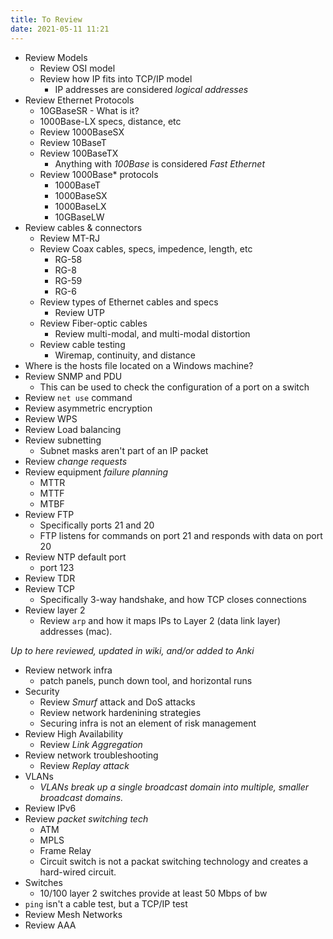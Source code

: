 ```yaml
---
title: To Review
date: 2021-05-11 11:21
---
```


* Review Models
	+ Review OSI model
	+ Review how IP fits into TCP/IP model
		- IP addresses are considered _logical addresses_
* Review Ethernet Protocols
	+ 10GBaseSR - What is it? 
	+ 1000Base-LX specs, distance, etc
	+ Review 1000BaseSX
	+ Review 10BaseT
	+ Review 100BaseTX
		- Anything with _100Base_ is considered _Fast Ethernet_
	+ Review 1000Base* protocols
		- 1000BaseT
		- 1000BaseSX
		- 1000BaseLX
		- 10GBaseLW
* Review cables & connectors
	+ Review MT-RJ
	+ Review Coax cables, specs, impedence, length, etc
		- RG-58
		- RG-8
		- RG-59
		- RG-6
	+ Review types of Ethernet cables and specs
		- Review UTP
	+ Review Fiber-optic cables
		- Review multi-modal, and multi-modal distortion
	+ Review cable testing
		- Wiremap, continuity, and distance
* Where is the hosts file located on a Windows machine?
* Review SNMP and PDU
	+ This can be used to check the configuration of a port on a switch
* Review `net use` command
* Review asymmetric encryption
* Review WPS  
* Review Load balancing
* Review subnetting 
	+ Subnet masks aren't part of an IP packet
* Review _change requests_
* Review equipment _failure planning_
	+ MTTR
	+ MTTF
	+ MTBF
* Review FTP
	+ Specifically ports 21 and 20
	+ FTP listens for commands on port 21 and responds with data on port 20
* Review NTP default port
	+ port 123
* Review TDR
* Review TCP
	+ Specifically 3-way handshake, and how TCP closes connections
* Review layer 2
	+ Review `arp` and how it maps IPs to Layer 2 (data link layer) addresses
		(mac).

_Up to here reviewed, updated in wiki, and/or added to Anki_
* Review network infra
	+ patch panels, punch down tool, and horizontal runs
* Security
	+ Review _Smurf_ attack and DoS attacks
	+ Review network hardenining strategies 
	+ Securing infra is not an element of risk management
* Review High Availability
	+ Review _Link Aggregation_
* Review network troubleshooting
	+ Review _Replay attack_
* VLANs
	- _VLANs break up a single broadcast domain into multiple, smaller broadcast
		domains._
* Review IPv6
* Review _packet switching tech_
	+ ATM
	+ MPLS
	+ Frame Relay
	+ Circuit switch is not a packat switching technology and creates a hard-wired
		circuit.
* Switches
	- 10/100 layer 2 switches provide at least 50 Mbps of bw
* `ping` isn't a cable test, but a TCP/IP test 
* Review Mesh Networks
* Review AAA
